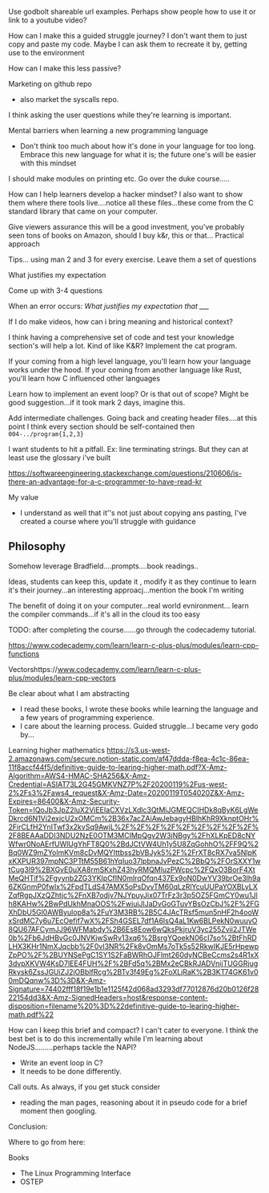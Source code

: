 Use godbolt shareable url examples.
Perhaps show people how to use it or link to a youtube video?



How can I make this a guided struggle journey?
I don't want them to just copy and paste my code. Maybe I can ask them to recreate it by, getting use to the environment

How can I make this less passive?


Marketing on github repo
- also market the syscalls repo.



I think asking the user questions while they're learning is important.




Mental barriers when learning a new programming language
- Don't think too much about how it's done in your language for too long. Embrace this new language for what it is; the future one's will be easier with this mindset




I should make modules on printing etc.
Go over the duke course.....





How can I help learners develop a hacker mindset?
I also want to show them where there tools live....notice all these files...these come from the C standard library that came on your computer.



Give viewers assurance this will be a good investment, you've probably seen tons of books on Amazon, should I buy k&r, this or that...
Practical approach


Tips...
using man 2 and 3 for every exercise.
Leave them a set of questions

What justifies my expectation

Come up with 3-4 questions



When an error occurs: *What justifies my expectation that ___*






If I do make videos, how can i bring meaning and historical context?



I think having a comprehensive set of code and test your knowledge section's will help a lot.
Kind of like K&R? Implement the cat program.


If your coming from a high level language, you'll learn how your language works under the hood.
If your coming from another language like Rust, you'll learn how C influenced other languages


Learn how to implement an event loop? Or is that out of scope? Might be good suggestion...if it took mark 2 days, imagine this.




Add intermediate challenges. Going back and creating header files....at this point I think every section should be self-contained then `004-../program{1,2,3}`








I want students to hit a pitfall. Ex: line terminating strings. But they can at least use the glossary i've built


https://softwareengineering.stackexchange.com/questions/210606/is-there-an-advantage-for-a-c-programmer-to-have-read-kr


My value
- I understand as well that it''s not just about copying ans pasting, I've created a course where you'll struggle with guidance


## Philosophy



Somehow leverage Bradfield....prompts....book readings..





Ideas, students can keep this, update it , modify it as they continue to learn it's their journey...an interesting approacj...mention the book I'm writing



The benefit of doing it on your computer...real world evnironment... learn the compiler commands...if it's all in the cloud its too easy




TODO: after completing the course......go through the codecademy tutorial.

https://www.codecademy.com/learn/learn-c-plus-plus/modules/learn-cpp-functions


Vectorshttps://www.codecademy.com/learn/learn-c-plus-plus/modules/learn-cpp-vectors

Be clear about what I am abstracting
- I read these books, I wrote these books while learning the language and a few years of programming experience.
- I care about the learning process. Guided struggle...I became very godo by...


Learning higher mathematics
https://s3.us-west-2.amazonaws.com/secure.notion-static.com/af47ddda-f8ea-4c1c-86ea-11f8accf44f5/definitive-guide-to-learing-higher-math.pdf?X-Amz-Algorithm=AWS4-HMAC-SHA256&X-Amz-Credential=ASIAT73L2G45GMKVNZ7P%2F20200119%2Fus-west-2%2Fs3%2Faws4_request&X-Amz-Date=20200119T054020Z&X-Amz-Expires=86400&X-Amz-Security-Token=IQoJb3JpZ2luX2VjEEIaCXVzLXdlc3QtMiJGMEQCIHDk8qByK6LgWeDkrcd6N1Vi2exjcU2xOMCm%2B36x7acZAiAwJebagyHBlhKhR9XknptOHr%2FirCLfH2YnITwf3x2kvSq9AwjL%2F%2F%2F%2F%2F%2F%2F%2F%2F%2F8BEAAaDDI3NDU2NzE0OTM3MCIMpQgv2W3jNBgy%2FhXLKpED8cNYWfwr0NoAErfUWlUgYhFT8Q0%2BdJCtVW4Uh1y5U8ZqGohhO%2FF9Q%2Bq0WZ9mZYolmKVm8cDvMQYIttbss2bVBJyk5%2F%2FrXT8cRX7va5NlpKxKXPUR397mpNC3PTtM55B61hYqIuo37lpbnaJvPezC%2BbQ%2FOrSXXY1wtCug3l9%2BXGvE0uXA8rmSKxhZ43hyRMQMluzPWcpc%2FQxO3BorF4XtMeQHTif%2Fgyynb2ZG3YKIpCfIN0mlrqOfqn437Ex9oN0DwYV39brOe3lh9a6ZKGnmP0fwlx%2FpdTLdS47AMX5oPsDvvTM60qLzRlYcuUUPaYOXBLyLXZqfRgpJXzQZhtjc%2FnXB7odjv7NJYpuyJix07TrFz3r3p5OZ5FGmCY0wu1Jlh8KAHw%2BwPdUkhMnaOOS%2FwjuiJlJaDvGoGTuvYBsOzCbJ%2F%2FGXhDbU5Gl0AWByulop8a%2FuY3M3RB%2B5C4JAcTRsf5mun5nHF2h4ooWxSrdMC7y6u7EcOefif7wX%2FSh4GSEL7df1A6IsQ4aL1Kw6BLPekN0wuuyO8QU67AFCymJJ96WFMabdy%2B6Es8Eow6wQksPkjruV3yc255Zvii2JTWe0b%2Fb6JdHBvGc0JNVKjwSwRv13xq6%2BsrgYQoekN06cI7so%2BtFhRDLHX3KHr1NmXJqcbb%2F0vI3NR%2Fk8vOmMs7oTk5s52RkwIKJE5rHpewpZpPO%2F%2BUYNSePgC1SY1S2FaBWRhOJFlmt260dyNCBeCcms2s4R1xX3dvpXKVW4KsD7lEE4FUH%2F%2BFd5q%2BMx2eCBkRJADVnijTUGGRjugRkysk6ZssJGUiZJ2jOBblfRcg%2BTv3f49Eg%2FoXLjRaK%2B3KT74GK61v00mDQqnw%3D%3D&X-Amz-Signature=74402fff18f19e1b1e1125f42d068ad3293df77012876d20b0126f2822154dd3&X-Amz-SignedHeaders=host&response-content-disposition=filename%20%3D%22definitive-guide-to-learing-higher-math.pdf%22











How can I keep this brief and compact? I can't cater to everyone. I think the best bet is to do this incrementally
while I'm learning about NodeJS.........perhaps tackle the NAPI?
- Write an event loop in C?
- It needs to be done differently.


Call outs. As always, if you get stuck consider
- reading the man pages, reasoning about it in pseudo code for a brief moment then googling.














Conclusion:

Where to go from here:

Books
- The Linux Programming Interface
- OSTEP
